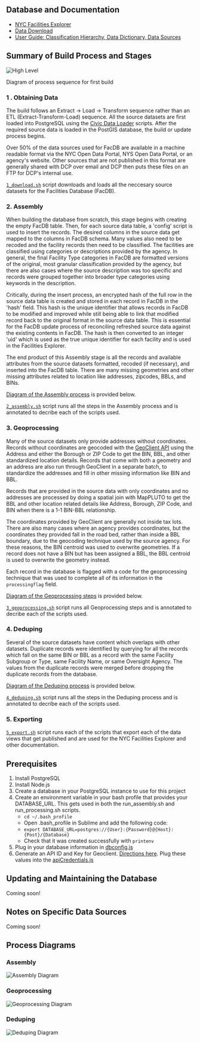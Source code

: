 ## Database and Documentation

  * [NYC Facilities Explorer](http://capitalplanning.nyc.gov/facilities)
  * [Data Download](https://www1.nyc.gov/site/planning/data-maps/open-data/dwn-selfac.page)
  * [User Guide: Classification Hierarchy, Data Dictionary, Data Sources](http://docs.capitalplanning.nyc/facdb/)

## Summary of Build Process and Stages

![High Level](./diagrams/FacDB_HighLevel.png)

Diagram of process sequence for first build

### 1 . Obtaining Data

The build follows an Extract -> Load -> Transform sequence rather than an ETL (Extract-Transform-Load) sequence. All the source datasets are first loaded into PostgreSQL using the [Civic Data Loader](https://github.com/NYCPlanning/civic-data-loader) scripts. After the required source data is loaded in the PostGIS database, the build or update process begins.

Over 50% of the data sources used for FacDB are available in a machine readable format via the NYC Open Data Portal, NYS Open Data Portal, or an agency's website. Other sources that are not published in this format are generally shared with DCP over email and DCP then puts these files on an FTP for DCP's internal use.

[`1_download.sh`](https://github.com/NYCPlanning/facilities-db/blob/master/run_download.sh) script downloads and loads all the neccesary source datasets for the Facilities Database (FacDB).

### 2. Assembly

When building the database from scratch, this stage begins with creating the empty FacDB table. Then, for each source data table, a 'config' script is used to insert the records. The desired columns in the source data get mapped to the columns in FacDB schema. Many values also need to be recoded and the facility records then need to be classified. The facilities are classified using categories or descriptions provided by the agency. In general, the final Facility Type categories in FacDB are formatted versions of the original, most granular classification provided by the agency, but there are also cases where the source description was too specific and records were grouped together into broader type categories using keywords in the description.

Critically, during the insert process, an encrypted hash of the full row in the source data table is created and stored in each record in FacDB in the 'hash' field. This hash is the unique identifier that allows records in FacDB to be modified and improved while still being able to link that modified record back to the original format in the source data table. This is essential for the FacDB update process of reconciling refreshed source data against the existing contents in FacDB. The hash is then converted to an integer 'uid' which is used as the true unique identifier for each facility and is used in the Facilities Explorer.

The end product of this Assembly stage is all the records and available attributes from the source datasets formatted, recoded (if necessary), and inserted into the FacDB table. There are many missing geometries and other missing attributes related to location like addresses, zipcodes, BBLs, and BINs.

[Diagram of the Assembly process](https://github.com/NYCPlanning/facilities-db#assembly) is provided below.

[`2_assembly.sh`](https://github.com/NYCPlanning/facilities-db/blob/master/run_download.sh) script runs all the steps in the Assembly process and is annotated to decribe each of the scripts used.

### 3. Geoprocessing

Many of the source datasets only provide addresses without coordinates. Records without coordinates are geocoded with the [GeoClient API](https://developer.cityofnewyork.us/api/geoclient-api) using the Address and either the Borough or ZIP Code to get the BIN, BBL, and other standardized location details. Records that come with both a geometry and an address are also run through GeoClient in a separate batch, to standardize the addresses and fill in other missing information like BIN and BBL. 

Records that are provided in the source data with only coordinates and no addresses are processed by doing a spatial join with MapPLUTO to get the BBL and other location related details like Address, Borough, ZIP Code, and BIN when there is a 1-1 BIN-BBL relationship. 

The coordinates provided by GeoClient are generally not inside tax lots. There are also many cases where an agency provides coordinates, but the coordinates they provided fall in the road bed, rather than inside a BBL boundary, due to the geocoding technique used by the source agency. For these reasons, the BIN centroid was used to overwrite geometries. If a record does not have a BIN but has been assigned a BBL, the BBL centroid is used to overwrite the geometry instead. 

Each record in the database is flagged with a code for the geoprocessing technique that was used to complete all of its information in the `processingflag` field.

[Diagram of the Geoprocessing steps](https://github.com/NYCPlanning/facilities-db#geoprocessing) is provided below.

[`3_geoprocessing.sh`](https://github.com/NYCPlanning/facilities-db/blob/master/run_geoprocessing.sh) script runs all Geoprocessing steps and is annotated to decribe each of the scripts used.

### 4. Deduping

Several of the source datasets have content which overlaps with other datasets. Duplicate records were identified by querying for all the records which fall on the same BIN or BBL as a record with the same Facility Subgroup or Type, same Facility Name, or same Oversight Agency. The values from the duplicate records were merged before dropping the duplicate records from the database. 

[Diagram of the Deduping process](https://github.com/NYCPlanning/facilities-db#deduping) is provided below.

[`4_deduping.sh`](https://github.com/NYCPlanning/facilities-db/blob/master/run_deduping.sh)  script runs all the steps in the Deduping process and is annotated to decribe each of the scripts used.

### 5. Exporting

[`5_export.sh`](https://github.com/NYCPlanning/facilities-db/blob/master/run_export.sh) script runs each of the scripts that export each of the data views that get published and are used for the NYC Facilities Explorer and other documentation.


## Prerequisites

1. Install PostgreSQL
2. Install Node.js
3. Create a database in your PostgreSQL instance to use for this project
4. Create an environment variable in your bash profile that provides your DATABASE_URL. This gets used in both the run_assembly.sh and run_processing.sh scripts.
    * `cd ~/.bash_profile`
    * Open .bash_profile in Sublime and add the following code:
    * `export DATABASE_URL=postgres://{User}:{Password}@{Host}:{Post}/{Database}`
    * Check that it was created successfully with `printenv`
5. Plug in your database information in [dbconfig.js](https://github.com/NYCPlanning/facilities-db/blob/master/3_geoprocessing/geoclient/dbconfig.js)
5. Generate an API ID and Key for Geoclient. [Directions here](https://developer.cityofnewyork.us/api/geoclient-api). Plug these values into the [apiCredentials.js](https://github.com/NYCPlanning/facilities-db/blob/master/3_geoprocessing/geoclient/apiCredentials.js)


## Updating and Maintaining the Database

Coming soon!


## Notes on Specific Data Sources

Coming soon!


## Process Diagrams

### Assembly
![Assembly Diagram](./diagrams/FacDB_Assembly.png)

### Geoprocessing
![Geoprocessing Diagram](./diagrams/FacDB_Geoprocessing.png)

### Deduping
![Deduping Diagram](./diagrams/FacDB_Deduping.png)
